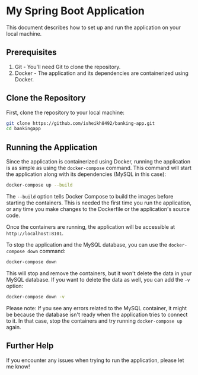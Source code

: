 # My Spring Boot Application

This document describes how to set up and run the application on your local machine.

## Prerequisites

1. Git - You'll need Git to clone the repository.
2. Docker - The application and its dependencies are containerized using Docker.

## Clone the Repository

First, clone the repository to your local machine:

```bash
git clone https://github.com/isheikh8492/banking-app.git
cd bankingapp
```

## Running the Application

Since the application is containerized using Docker, running the application is as simple as using the `docker-compose` command. This command will start the application along with its dependencies (MySQL in this case):

```bash
docker-compose up --build
```

The `--build` option tells Docker Compose to build the images before starting the containers. This is needed the first time you run the application, or any time you make changes to the Dockerfile or the application's source code.

Once the containers are running, the application will be accessible at `http://localhost:8101`.

To stop the application and the MySQL database, you can use the `docker-compose down` command:

```bash
docker-compose down
```

This will stop and remove the containers, but it won't delete the data in your MySQL database. If you want to delete the data as well, you can add the `-v` option:

```bash
docker-compose down -v
```

Please note: If you see any errors related to the MySQL container, it might be because the database isn't ready when the application tries to connect to it. In that case, stop the containers and try running `docker-compose up` again.

## Further Help

If you encounter any issues when trying to run the application, please let me know!
